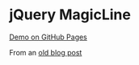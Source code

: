 # jQuery MagicLine

[Demo on GitHub Pages](http://css-tricks.github.io/MagicLine/)

From an [old blog post](https://css-tricks.com/jquery-magicline-navigation/)
